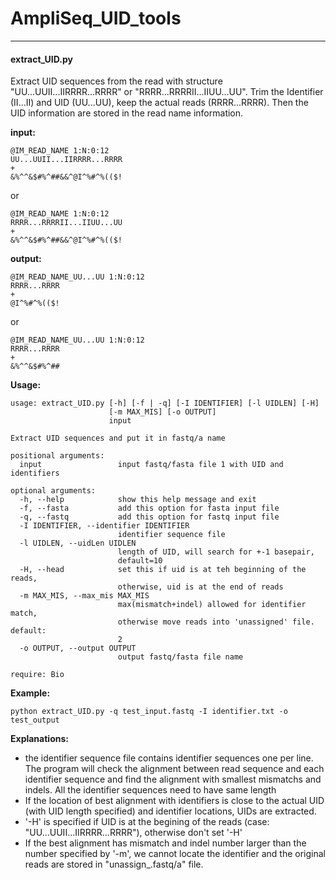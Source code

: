 # AmpliSeq\_UID\_tools

---

#### extract\_UID.py
Extract UID sequences from the read with structure "UU...UUII...IIRRRR...RRRR" or "RRRR...RRRRII...IIUU...UU". Trim the Identifier (II...II) and UID (UU...UU), keep the actual reads (RRRR...RRRR). Then the UID information are stored in the read name information.

__input:__
```
@IM_READ_NAME 1:N:0:12 
UU...UUII...IIRRRR...RRRR
+
&%^^&$#%^##&&^@I^%#^%(($!
```
  or
```
@IM_READ_NAME 1:N:0:12
RRRR...RRRRII...IIUU...UU
+
&%^^&$#%^##&&^@I^%#^%(($!
```

__output:__
```
@IM_READ_NAME_UU...UU 1:N:0:12
RRRR...RRRR
+
@I^%#^%(($!
```
  or 
```
@IM_READ_NAME_UU...UU 1:N:0:12
RRRR...RRRR
+
&%^^&$#%^##
```



__Usage:__
```
usage: extract_UID.py [-h] [-f | -q] [-I IDENTIFIER] [-l UIDLEN] [-H]
                      [-m MAX_MIS] [-o OUTPUT]
                      input

Extract UID sequences and put it in fastq/a name

positional arguments:
  input                 input fastq/fasta file 1 with UID and identifiers

optional arguments:
  -h, --help            show this help message and exit
  -f, --fasta           add this option for fasta input file
  -q, --fastq           add this option for fastq input file
  -I IDENTIFIER, --identifier IDENTIFIER
                        identifier sequence file
  -l UIDLEN, --uidLen UIDLEN
                        length of UID, will search for +-1 basepair,
                        default=10
  -H, --head            set this if uid is at teh beginning of the reads,
                        otherwise, uid is at the end of reads
  -m MAX_MIS, --max_mis MAX_MIS
                        max(mismatch+indel) allowed for identifier match,
                        otherwise move reads into 'unassigned' file. default:
                        2
  -o OUTPUT, --output OUTPUT
                        output fastq/fasta file name

require: Bio

```

__Example:__
```
python extract_UID.py -q test_input.fastq -I identifier.txt -o test_output
```

__Explanations:__
* the identifier sequence file contains identifier sequences one per line. The program will check the alignment between read sequence and each identifier sequence and find the alignment with smallest mismatchs and indels. All the identifier sequences need to have same length
* If the location of best alignment with identifiers is close to the actual UID (with UID length specified) and identifier locations, UIDs are extracted.
* '-H' is specified if UID is at the begining of the reads (case: "UU...UUII...IIRRRR...RRRR"), otherwise don't set '-H'
* If the best alignment has mismatch and indel number larger than the number specified by '-m', we cannot locate the identifier and the original reads are stored in "unassign_<output>.fastq/a" file.

